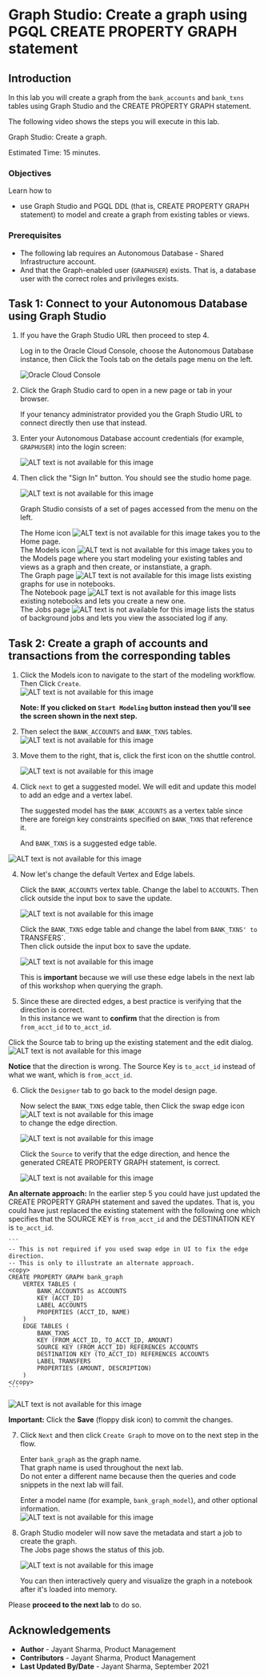 # Graph Studio: Create a graph using PGQL CREATE PROPERTY GRAPH statement

## Introduction

In this lab you will create a graph from the `bank_accounts` and `bank_txns` tables using Graph Studio and the CREATE PROPERTY GRAPH statement.

The following video shows the steps you will execute in this lab.

[](youtube:5g9i9HA_cn0) Graph Studio: Create a graph.

Estimated Time: 15 minutes. 

### Objectives

Learn how to
- use Graph Studio and PGQL DDL (that is, CREATE PROPERTY GRAPH statement) to model and create a graph from existing tables or views.

### Prerequisites

- The following lab requires an Autonomous Database - Shared Infrastructure account. 
- And that the Graph-enabled user (`GRAPHUSER`) exists. That is, a database user with the correct roles and privileges exists.

## Task 1: Connect to your Autonomous Database using Graph Studio

1. If you have the Graph Studio URL then proceed to step 4. 

    Log in to the Oracle Cloud Console, choose the Autonomous Database instance, then Click the Tools tab on the details page menu on the left. 

   ![Oracle Cloud Console](./images/adw-details-tools-graph-studio.png)


2. Click the Graph Studio card to open in a new page or tab in your browser.   
   
   If your tenancy administrator provided you the Graph Studio URL to connect directly then use that instead.


3. Enter your Autonomous Database account credentials (for example, `GRAPHUSER`) into the login screen:
 
    ![ALT text is not available for this image](./images/graphstudio-login-graphuser.png " ")

4. Then click the "Sign In" button. You should see the studio home page.   

    ![ALT text is not available for this image](./images/gs-graphuser-home-page.png " ") 

    Graph Studio consists of a set of pages accessed from the menu on the left. 

    The Home icon ![ALT text is not available for this image](images/home.svg " ") takes you to the Home page.  
    The Models icon ![ALT text is not available for this image](images/code-fork.svg " ") takes you to the Models page where you start modeling your existing tables and views as a graph and then create, or instanstiate, a graph.  
    The Graph page ![ALT text is not available for this image](images/radar-chart.svg " ") lists existing graphs for use in notebooks.  
    The Notebook page ![ALT text is not available for this image](images/notebook.svg " ") lists existing notebooks and lets you create a new one.  
    The Jobs page ![ALT text is not available for this image](images/server.svg " ") lists the status of background jobs and lets you view the associated log if any.  


## Task 2: Create a graph of accounts and transactions from the corresponding tables

1. Click the Models icon to navigate to the start of the modeling workflow.  
   Then Click `Create`.  
   ![ALT text is not available for this image](images/models-create.png " ")  

   **Note: If you clicked on `Start Modeling` button instead then you'll see the screen shown in the next step.**

2. Then select the `BANK_ACCOUNTS` and `BANK_TXNS` tables.   
![ALT text is not available for this image](./images/modeler-select-tables.png " ")

2. Move them to the right, that is, click the first icon on the shuttle control.   

   ![ALT text is not available for this image](./images/modeler-selected-tables.png " ")

3.  Click `next` to get a suggested model. We will edit and update this model to add an edge and a vertex label.  

    The suggested model has the `BANK_ACCOUNTS` as a vertex table since there are foreign key constraints specified on `BANK_TXNS` that reference it.   

    And `BANK_TXNS` is a suggested edge table.

  ![ALT text is not available for this image](./images/create-graph-suggested-model.png " ")    
  

4.  Now let's change the default Vertex and Edge labels.  

    Click the `BANK_ACCOUNTS` vertex table. Change the label to `ACCOUNTS`. Then click outside the input box to save the update.  

    ![ALT text is not available for this image](images/create-graph-edit-accounts-label.png " ")  

    Click the `BANK_TXNS` edge table and change the label from `BANK_TXNS' to `TRANSFERS`.  
    Then click outside the input box to save the update.  

    ![ALT text is not available for this image](images/create-graph-edit-txns-label.png " ")  

    This is **important** because we will use these edge labels in the next lab of this workshop when querying the graph.  

5.  Since these are directed edges, a best practice is verifying that the direction is correct.  
    In this instance we want to **confirm** that the direction is from `from_acct_id` to `to_acct_id`.  

  Click the Source tab to bring up the existing statement and the edit dialog.  
  ![ALT text is not available for this image](./images/modeler-source-incorrect-ddl.png " ")   

  **Notice** that the direction is wrong. The Source Key is `to_acct_id` instead of what we want, which is `from_acct_id`. 

6. Click the `Designer` tab to go back to the model design page.  

   Now select the `BANK_TXNS` edge table, then Click the swap edge icon  
   ![ALT text is not available for this image](images/exchange.svg " ")  
   to change the edge direction.  

   ![ALT text is not available for this image](images/create-graph-swap-edge-direction.png " ")  


   Click the `Source` to verify that the edge direction, and hence the generated CREATE PROPERTY GRAPH statement, is correct.  

   ![ALT text is not available for this image](images/create-graph-correct-cpg-ddl.png " ")
  

  **An alternate approach:** In the earlier step 5 you could have just updated the CREATE PROPERTY GRAPH statement and saved the updates. That is, you could have just replaced the existing statement with the following one which specifies that the SOURCE KEY is  `from_acct_id`  and the DESTINATION KEY is `to_acct_id`.  

    ```
    -- This is not required if you used swap edge in UI to fix the edge direction.
    -- This is only to illustrate an alternate approach.
    <copy>
    CREATE PROPERTY GRAPH bank_graph
        VERTEX TABLES (
            BANK_ACCOUNTS as ACCOUNTS 
            KEY (ACCT_ID) 
            LABEL ACCOUNTS
            PROPERTIES (ACCT_ID, NAME)
        )
        EDGE TABLES (
            BANK_TXNS 
            KEY (FROM_ACCT_ID, TO_ACCT_ID, AMOUNT)
            SOURCE KEY (FROM_ACCT_ID) REFERENCES ACCOUNTS
            DESTINATION KEY (TO_ACCT_ID) REFERENCES ACCOUNTS
            LABEL TRANSFERS
            PROPERTIES (AMOUNT, DESCRIPTION)
        )
    </copy>
    ```

   ![ALT text is not available for this image](images/correct-ddl-save.png " " )  

   **Important:** Click the **Save** (floppy disk icon) to commit the changes.


7. Click `Next` and then click `Create Graph` to move on to the next step in the flow.   

   Enter `bank_graph` as the graph name.  
   That graph name is used throughout the next lab.  
   Do not enter a different name because then the queries and code snippets in the next lab will fail.  
   
   Enter a model name (for example, `bank_graph_model`), and other optional information.  
   ![ALT text is not available for this image](./images/modeler-create-graph-dialog.png " ")

8. Graph Studio modeler will now save the metadata and start a job to create the graph.  
   The Jobs page shows the status of this job. 

   ![ALT text is not available for this image](./images/23-jobs-create-graph.png " ")  

   You can then interactively query and visualize the graph in a notebook after it's loaded into memory.


Please **proceed to the next lab** to do so.

## Acknowledgements
* **Author** - Jayant Sharma, Product Management
* **Contributors** -  Jayant Sharma, Product Management
* **Last Updated By/Date** - Jayant Sharma, September 2021
  
